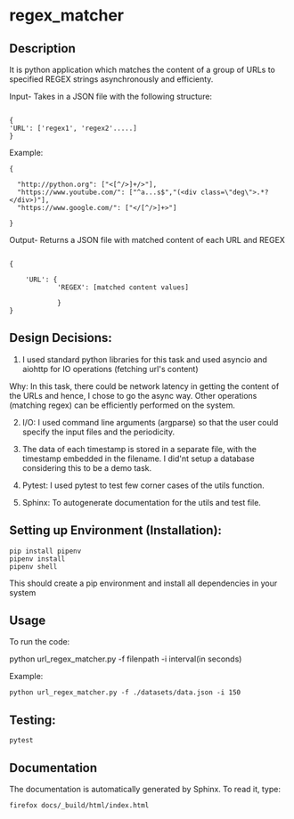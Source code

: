 # regex_matcher

## Description

It is python application which matches the content of a group of URLs to specified REGEX strings asynchronously and efficienty.

Input- Takes in a JSON file with the following structure:

```

{
'URL': ['regex1', 'regex2'.....]
}

```
Example:

```
{
  
  "http://python.org": ["<[^/>]+/>"],
  "https://www.youtube.com/": ["^a...s$","(<div class=\"deg\">.*?</div>)"],
  "https://www.google.com/": ["</[^/>]+>"]

}

```
Output- Returns a JSON file with matched content of each URL and REGEX

```

{

    'URL': {
            'REGEX': [matched content values]

            }
}

```

## Design Decisions:

1. I used standard python libraries for this task and used asyncio and aiohttp for IO operations (fetching url's content)

Why: In this task, there could be network latency in getting the content of the URLs and hence, I chose to go the async way.
Other operations (matching regex) can be efficiently performed on the system.

2. I/O: I used command line arguments (argparse) so that the user could specify the input files and the periodicity.

3. The data of each timestamp is stored in a separate file, with the timestamp embedded in the filename. I did'nt setup a 
database considering this to be a demo task.

4. Pytest: I used pytest to test few corner cases of the utils function.

5. Sphinx: To autogenerate documentation for the utils and test file.



## Setting up Environment (Installation):


```
pip install pipenv
pipenv install
pipenv shell
```
This should create a pip environment and install all dependencies in your system


## Usage

To run the code: 

python url_regex_matcher.py -f filenpath -i interval(in seconds)

Example: 
```
python url_regex_matcher.py -f ./datasets/data.json -i 150

```


## Testing:

```
pytest

```

## Documentation

The documentation is automatically generated by Sphinx. To read it, type:

```
firefox docs/_build/html/index.html
```

